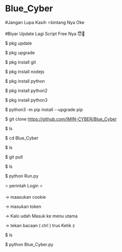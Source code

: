 # Blue_Cyber
#Jangan Lupa Kasih ⭐bintang Nya Oke

#Biyar Update Lagi Script Free Nya 😇🙏

$ pkg update

$ pkg upgrade

$ pkg install git

$ pkg install nodejs

$ pkg install python

$ pkg install python2

$ pkg install python3

$ python3 -m pip install --upgrade pip

$ git clone https://github.com/IMIN-CYBER/Blue_Cyber

$ ls

$ cd Blue_Cyber

$ ls

$ git pull

$ ls

$ python Run.py

⭐ perintah Login ⭐

-> maasukan cookie

-> masukan token

-> Kalo udah Masuk ke menu utama 

-> tekan bacaan 
( ctrl ) trus Ketik z


$ ls

$ python Blue_Cyber.py
